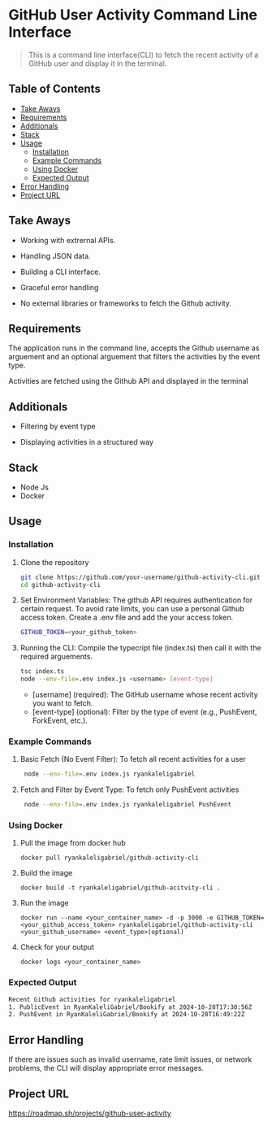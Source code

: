# GitHub User Activity Command Line Interface

> This is a command line interface(CLI) to fetch the recent activity of a GitHub user and display it in the terminal.

## Table of Contents

- [Take Aways](#take-aways)
- [Requirements](#requirements)
- [Additionals](#additionals)
- [Stack](#stack)
- [Usage](#usage)
  - [Installation](#installation)
  - [Example Commands](#example-commands)
  - [Using Docker](#using-docker)
  - [Expected Output](#expected-output)
- [Error Handling](#error-handling)
- [Project URL](#project-url)

## Take Aways

- Working with extrernal APIs.

- Handling JSON data.

- Building a CLI interface.

- Graceful error handling

- No external libraries or frameworks to fetch the Github activity.

## Requirements

The application runs in the command line, accepts the Github username as arguement and an optional arguement that filters the activities by the event type.

Activities are fetched using the Github API and displayed in the terminal

## Additionals

- Filtering by event type

- Displaying activities in a structured way

## Stack

- Node Js
- Docker

## Usage

### Installation

1. Clone the repository

   ```bash
   git clone https://github.com/your-username/github-activity-cli.git
   cd github-activity-cli
   ```

2. Set Environment Variables: The github API requires authentication for certain request. To avoid rate limits, you can use a personal Github access token. Create a .env file and add the your access token.

   ```bash
   GITHUB_TOKEN=<your_github_token>
   ```

3. Running the CLI: Compile the typecript file (index.ts) then call it with the required arguements.

    ```bash
    tsc index.ts
    node --env-file=.env index.js <username> [event-type]
    ```
    - [username] (required): The GitHub username whose recent activity you want to fetch.
    - [event-type] (optional): Filter by the type of event (e.g., PushEvent, ForkEvent, etc.).

### Example Commands

1. Basic Fetch (No Event Filter): To fetch all recent activities for a user

   ```bash
    node --env-file=.env index.js ryankaleligabriel
   ```

2. Fetch and Filter by Event Type: To fetch only PushEvent activities

   ```bash
    node --env-file=.env index.js ryankaleligabriel PushEvent
   ```

### Using Docker
1. Pull the image from docker hub

   ```
   docker pull ryankaleligabriel/github-activity-cli
   ```

2. Build the image

   ```
   docker build -t ryankaleligabriel/github-acitvity-cli .
   ```

3. Run the image

   ```
   docker run --name <your_container_name> -d -p 3000 -e GITHUB_TOKEN=<your_github_access_token> ryankaleligabriel/github-activity-cli <your_github_username> <event_type>(optional)
   ```

4. Check for your output

   ```
   docker logs <your_container_name>
   ```


### Expected Output

```bash
Recent Github activities for ryankaleligabriel
1. PublicEvent in RyanKaleliGabriel/Bookify at 2024-10-28T17:30:56Z
2. PushEvent in RyanKaleliGabriel/Bookify at 2024-10-28T16:49:22Z
```

## Error Handling

If there are issues such as invalid username, rate limit issues, or network problems, the CLI will display appropriate error messages.

## Project URL
https://roadmap.sh/projects/github-user-activity